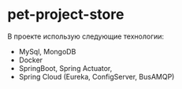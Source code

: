 # pet-project-store
В проекте использую следующие технологии:
- MySql, MongoDB
- Docker
- SpringBoot, Spring Actuator, 
- Spring Cloud (Eureka, ConfigServer, BusAMQP)

